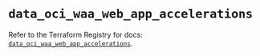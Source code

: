 # `data_oci_waa_web_app_accelerations`

Refer to the Terraform Registry for docs: [`data_oci_waa_web_app_accelerations`](https://registry.terraform.io/providers/oracle/oci/7.19.0/docs/data-sources/waa_web_app_accelerations).
